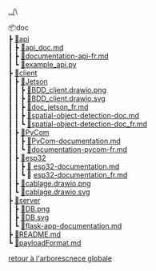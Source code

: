 [../](../arborescence-fichiers-projet.md)\

📦doc\
 ┣ [📂api](api/README.md)\
 ┃ ┣ [📜api_doc.md](api/api_doc.md)\
 ┃ ┣ [📜documentation-api-fr.md](api/documentation-api-fr.md)\
 ┃ ┗ [📜example_api.py](api/example_api.py)\
 ┣ [📂client](client/README.md)\
 ┃ ┣ [📂Jetson](client/Jetson/README.md)\
 ┃ ┃ ┣ [📜BDD_client.drawio.png](client/Jetson/BDD_client.drawio.png)\
 ┃ ┃ ┣ [📜BDD_client.drawio.svg](client/Jetson/BDD_client.drawio.svg)\
 ┃ ┃ ┣ [📜doc_jetson_fr.md](client/Jetson/doc_jetson_fr.md)\
 ┃ ┃ ┣ [📜spatial-object-detection-doc.md](client/Jetson/spatial-object-detection-doc.md)\
 ┃ ┃ ┗ [📜spatial-object-detection-doc_fr.md](client/Jetson/spatial-object-detection-doc_fr.md)\
 ┃ ┣ [📂PyCom](client/PyCom/README.md)\
 ┃ ┃ ┣ [📜PyCom-documentation.md](client/PyCom/PyCom-documentation.md)\
 ┃ ┃ ┗ [📜documentation-pycom-fr.md](client/PyCom/documentation-pycom-fr.md)\
 ┃ ┣ [📂esp32](client/esp32/README.md)\
 ┃ ┃ ┣ [📜 esp32-documentation.md](client/esp32/esp32-documentation.md)\
 ┃ ┃ ┗ 📜 [esp32-documentation_fr.md](client/esp32/esp32-documentation_fr.md)\
 ┃ ┣ [📜cablage.drawio.png](client/cablage.drawio.png)\
 ┃ ┗ [📜cablage.drawio.svg](client/cablage.drawio.svg)\
 ┣ [📂server](server/README.md)\
 ┃ ┣ [📜DB.png](server/DB.png)\
 ┃ ┣ [📜DB.svg](server/DB.svg)\
 ┃ ┗ [📜flask-app-documentation.md](server/flask-app-documentation.md)\
 ┣ [📜README.md](README.md)\
 ┗ [📜payloadFormat.md](payloadFormat.md)

[retour à l'arborescnece globale](../arborescence-fichiers-projet.md)